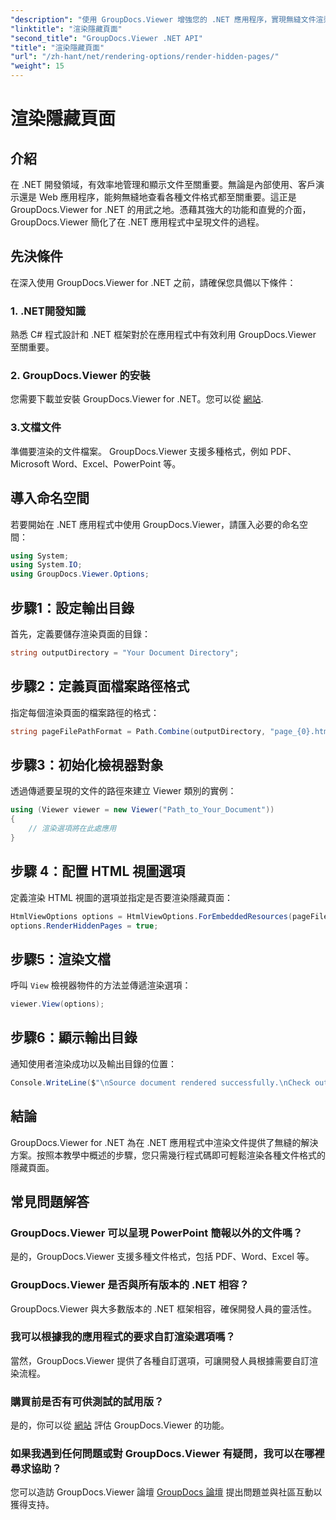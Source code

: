 ```yaml
---
"description": "使用 GroupDocs.Viewer 增強您的 .NET 應用程序，實現無縫文件渲染。按照我們的逐步指南，輕鬆渲染隱藏頁面。"
"linktitle": "渲染隱藏頁面"
"second_title": "GroupDocs.Viewer .NET API"
"title": "渲染隱藏頁面"
"url": "/zh-hant/net/rendering-options/render-hidden-pages/"
"weight": 15
---
```


# 渲染隱藏頁面

## 介紹
在 .NET 開發領域，有效率地管理和顯示文件至關重要。無論是內部使用、客戶演示還是 Web 應用程序，能夠無縫地查看各種文件格式都至關重要。這正是 GroupDocs.Viewer for .NET 的用武之地。憑藉其強大的功能和直覺的介面，GroupDocs.Viewer 簡化了在 .NET 應用程式中呈現文件的過程。
## 先決條件
在深入使用 GroupDocs.Viewer for .NET 之前，請確保您具備以下條件：
### 1. .NET開發知識
熟悉 C# 程式設計和 .NET 框架對於在應用程式中有效利用 GroupDocs.Viewer 至關重要。
### 2. GroupDocs.Viewer 的安裝
您需要下載並安裝 GroupDocs.Viewer for .NET。您可以從 [網站](https://releases。groupdocs.com/viewer/net/).
### 3.文檔文件
準備要渲染的文件檔案。 GroupDocs.Viewer 支援多種格式，例如 PDF、Microsoft Word、Excel、PowerPoint 等。

## 導入命名空間
若要開始在 .NET 應用程式中使用 GroupDocs.Viewer，請匯入必要的命名空間：
```csharp
using System;
using System.IO;
using GroupDocs.Viewer.Options;
```
## 步驟1：設定輸出目錄
首先，定義要儲存渲染頁面的目錄：
```csharp
string outputDirectory = "Your Document Directory";
```
## 步驟2：定義頁面檔案路徑格式
指定每個渲染頁面的檔案路徑的格式：
```csharp
string pageFilePathFormat = Path.Combine(outputDirectory, "page_{0}.html");
```
## 步驟3：初始化檢視器對象
透過傳遞要呈現的文件的路徑來建立 Viewer 類別的實例：
```csharp
using (Viewer viewer = new Viewer("Path_to_Your_Document"))
{
    // 渲染選項將在此處應用
}
```
## 步驟 4：配置 HTML 視圖選項
定義渲染 HTML 視圖的選項並指定是否要渲染隱藏頁面：
```csharp
HtmlViewOptions options = HtmlViewOptions.ForEmbeddedResources(pageFilePathFormat);
options.RenderHiddenPages = true;
```
## 步驟5：渲染文檔
呼叫 `View` 檢視器物件的方法並傳遞渲染選項：
```csharp
viewer.View(options);
```
## 步驟6：顯示輸出目錄
通知使用者渲染成功以及輸出目錄的位置：
```csharp
Console.WriteLine($"\nSource document rendered successfully.\nCheck output in {outputDirectory}.");
```

## 結論
GroupDocs.Viewer for .NET 為在 .NET 應用程式中渲染文件提供了無縫的解決方案。按照本教學中概述的步驟，您只需幾行程式碼即可輕鬆渲染各種文件格式的隱藏頁面。
## 常見問題解答
### GroupDocs.Viewer 可以呈現 PowerPoint 簡報以外的文件嗎？
是的，GroupDocs.Viewer 支援多種文件格式，包括 PDF、Word、Excel 等。
### GroupDocs.Viewer 是否與所有版本的 .NET 相容？
GroupDocs.Viewer 與大多數版本的 .NET 框架相容，確保開發人員的靈活性。
### 我可以根據我的應用程式的要求自訂渲染選項嗎？
當然，GroupDocs.Viewer 提供了各種自訂選項，可讓開發人員根據需要自訂渲染流程。
### 購買前是否有可供測試的試用版？
是的，你可以從 [網站](https://releases.groupdocs.com/) 評估 GroupDocs.Viewer 的功能。
### 如果我遇到任何問題或對 GroupDocs.Viewer 有疑問，我可以在哪裡尋求協助？
您可以造訪 GroupDocs.Viewer 論壇 [GroupDocs 論壇](https://forum.groupdocs.com/c/viewer/9) 提出問題並與社區互動以獲得支持。
